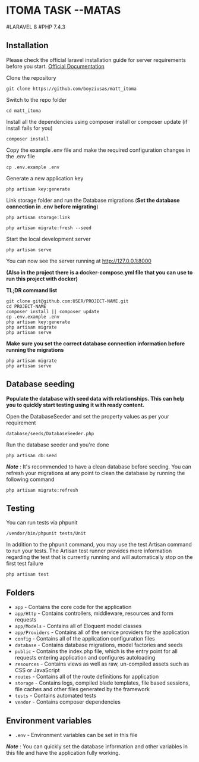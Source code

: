 # ITOMA TASK --MATAS

#LARAVEL 8
#PHP 7.4.3

## Installation

Please check the official laravel installation guide for server requirements before you start. [Official Documentation](https://laravel.com/docs/8.x)

Clone the repository

```
git clone https://github.com/boyziusas/matt_itoma
```

Switch to the repo folder

```
cd matt_itoma
```

Install all the dependencies using composer install or composer update (if install fails for you)

```
composer install
```

Copy the example .env file and make the required configuration changes in the .env file

```
cp .env.example .env
```

Generate a new application key

```
php artisan key:generate
```

Link storage folder and run the Database migrations (**Set the database connection in .env before migrating**)

```
php artisan storage:link
```

```
php artisan migrate:fresh --seed
```

Start the local development server

```
php artisan serve
```

You can now see the server running at http://127.0.0.1:8000

**(Also in the project there is a docker-compose.yml file that you can use to run this project with docker)**

**TL;DR command list**

```
git clone git@github.com:USER/PROJECT-NAME.git
cd PROJECT-NAME
composer install || composer update
cp .env.example .env
php artisan key:generate
php artisan migrate
php artisan serve
```

**Make sure you set the correct database connection information before running the migrations**

```
php artisan migrate
php artisan serve
```

## Database seeding

**Populate the database with seed data with relationships. This can help you to quickly start testing using it with ready content.**

Open the DatabaseSeeder and set the property values as per your requirement

```
database/seeds/DatabaseSeeder.php
```

Run the database seeder and you're done

```
php artisan db:seed
```

***Note*** : It's recommended to have a clean database before seeding. You can refresh your migrations at any point to clean the database by running the following command

```
php artisan migrate:refresh
```

## Testing

You can run tests via phpunit

```
/vendor/bin/phpunit tests/Unit
```

In addition to the phpunit command, you may use the test Artisan command to run your tests. The Artisan test runner provides more information regarding the test that is currently running and will automatically stop on the first test failure

```
php artisan test
```

## Folders

- `app` - Contains the core code for the application
- `app/Http` - Contains controllers, middleware, resources and form requests
- `app/Models` - Contains all of Eloquent model classes
- `app/Providers` - Contains all of the service providers for the application
- `config` - Contains all of the application configuration files
- `database` - Contains database migrations, model factories and seeds
- `public` - Contains the index.php file, which is the entry point for all requests entering application and configures autoloading
- `resources` - Contains views as well as raw, un-compiled assets such as CSS or JavaScript
- `routes` - Contains all of the route definitions for application
- `storage` - Contains logs, compiled blade templates, file based sessions, file caches and other files generated by the framework
- `tests` - Contains automated tests
- `vendor` - Contains composer dependencies

## Environment variables

- `.env` - Environment variables can be set in this file

***Note*** : You can quickly set the database information and other variables in this file and have the application fully working.

